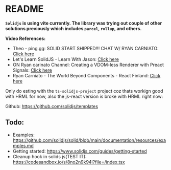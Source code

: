 # README

**`Solidjs` is using vite currently. The library was trying out couple of
other solutions previously which includes `parcel`, `rollup`, and others.**

**Video References:**
- Theo - ping․gg: SOLID START SHIPPED!!! CHAT W/ RYAN CARNIATO: [Click here](https://youtu.be/hSECorasSK8)
- Let's Learn SolidJS - Learn With Jason: [Click here](https://www.youtube.com/watch?v=ZZ-a7B761Ds)
- ON Ryan carinato Channel: Creating a VDOM-less Renderer with Preact Signals: [Click here](https://youtu.be/Fp9duJd6Txc)
- Ryan Carniato - The World Beyond Components - React Finland: [Click here](https://youtu.be/O6xtMrDEhcE)

Only do esting with the `ts-solidjs-project` project coz thats workign
good with HRML for now, also the js-react version is broke with HRML
right now:

Github: https://github.com/solidjs/templates

## Todo:

- Examples: https://github.com/solidjs/solid/blob/main/documentation/resources/examples.md
- Getting started: https://www.solidjs.com/guides/getting-started
- Cleanup hook in solids js(TEST IT): https://codesandbox.io/s/8no2n9k94l?file=/index.tsx
